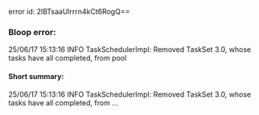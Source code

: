 error id: 2lBTsaaUlrrrn4kCt6RogQ==
### Bloop error:

25/06/17 15:13:16 INFO TaskSchedulerImpl: Removed TaskSet 3.0, whose tasks have all completed, from pool
#### Short summary: 

25/06/17 15:13:16 INFO TaskSchedulerImpl: Removed TaskSet 3.0, whose tasks have all completed, from ...